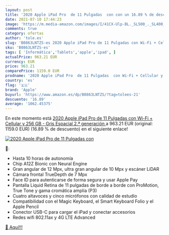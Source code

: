 ```yaml
---
layout: post
title: '2020 Apple iPad Pro  de 11 Pulgadas  con con un 16.89 % de descuento'
date: 2021-07-10 17:44:23
image: 'https://m.media-amazon.com/images/I/41CX-Ulp-BL._SL500_._SL400_.jpg'
comments: true
category: ofertas
author: 'tole.es'
slug: 'B0863LNTZS-es 2020 Apple iPad Pro de 11 Pulgadas con Wi-Fi + Cellular y...'
sku: 'B0863LNTZS-es'
tags: [ 'Informática','Tablets','apple','ipad', ]
actualPrice: 963.21 EUR
currency: EUR
price: 963.21
comparePrice: 1159.0 EUR
prodname: '2020 Apple iPad Pro  de 11 Pulgadas  con Wi-Fi + Cellular y 256 GB  - Gris Espacial  2.ª generación '
country: 'es'
flag: '🇪🇸'
brand: 'Apple'
buyurl: 'https://www.amazon.es/dp/B0863LNTZS/?tag=tolees-21'
descuento: '16.89'
average: '1062.45375'
---
```


En este momento está [2020 Apple iPad Pro  de 11 Pulgadas  con Wi-Fi + Cellular y 256 GB  - Gris Espacial  2.ª generación ](https://www.amazon.es/dp/B0863LNTZS/?tag=tolees-21) a 963.21 EUR (original: 1159.0 EUR) (16.89 %  de descuento) en el siguiente enlace!

[![2020 Apple iPad Pro  de 11 Pulgadas  con](https://m.media-amazon.com/images/I/41CX-Ulp-BL._SL500_._SL400_.jpg)](https://www.amazon.es/dp/B0863LNTZS/?tag=tolees-21)

🔎:

- Hasta 10 horas de autonomía
- Chip A12Z Bionic con Neural Engine
- Gran angular de 12 Mpx, ultra gran angular de 10 Mpx y escáner LiDAR
- Cámara frontal TrueDepth de 7 Mpx
- Face ID para autenticarse de forma segura y usar Apple Pay
- Pantalla Liquid Retina de 11 pulgadas de borde a borde con ProMotion, True Tone y gama cromática amplia (P3)
- Cuatro altavoces y cinco micrófonos con calidad de estudio
- Compatibilidad con el Magic Keyboard, el Smart Keyboard Folio y el Apple Pencil
- Conector USB-C para cargar el iPad y conectar accesorios
- Redes wifi 802.11ax y 4G LTE Advanced

[🛒 Aquí!!!](https://www.amazon.es/dp/B0863LNTZS/?tag=tolees-21)
